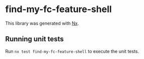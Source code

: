 # find-my-fc-feature-shell

This library was generated with [Nx](https://nx.dev).

## Running unit tests

Run `nx test find-my-fc-feature-shell` to execute the unit tests.
